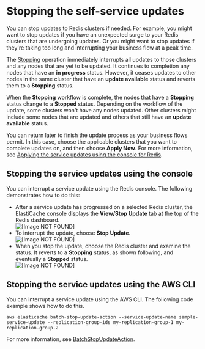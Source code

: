 # Stopping the self\-service updates<a name="stopping-self-service-updates"></a>

You can stop updates to Redis clusters if needed\. For example, you might want to stop updates if you have an unexpected surge to your Redis clusters that are undergoing updates\. Or you might want to stop updates if they're taking too long and interrupting your business flow at a peak time\.

The [Stopping](https://docs.aws.amazon.com/AmazonElastiCache/latest/APIReference/API_BatchApplyStopAction.html) operation immediately interrupts all updates to those clusters and any nodes that are yet to be updated\. It continues to completion any nodes that have an **in progress** status\. However, it ceases updates to other nodes in the same cluster that have an **update available** status and reverts them to a **Stopping** status\.

When the **Stopping** workflow is complete, the nodes that have a **Stopping** status change to a **Stopped** status\. Depending on the workflow of the update, some clusters won't have any nodes updated\. Other clusters might include some nodes that are updated and others that still have an **update available** status\. 

You can return later to finish the update process as your business flows permit\. In this case, choose the applicable clusters that you want to complete updates on, and then choose **Apply Now**\. For more information, see [Applying the service updates using the console for Redis](applying-updates.md#applying-updates-console-redis-console)\. 

## Stopping the service updates using the console<a name="stopping-updates-console-redis"></a>

You can interrupt a service update using the Redis console\. The following demonstrates how to do this:
+ After a service update has progressed on a selected Redis cluster, the ElastiCache console displays the **View/Stop Update** tab at the top of the Redis dashboard\.  
![\[Image NOT FOUND\]](http://docs.aws.amazon.com/AmazonElastiCache/latest/red-ug/images/ssp-view-stop.png)
+ To interrupt the update, choose **Stop Update**\.  
![\[Image NOT FOUND\]](http://docs.aws.amazon.com/AmazonElastiCache/latest/red-ug/images/ssp-stop-1.png)
+ When you stop the update, choose the Redis cluster and examine the status\. It reverts to a **Stopping** status, as shown following, and eventually a **Stopped** status\.  
![\[Image NOT FOUND\]](http://docs.aws.amazon.com/AmazonElastiCache/latest/red-ug/images/ssp-stopping.png)

## Stopping the service updates using the AWS CLI<a name="stopping-updates-cli-redis"></a>

You can interrupt a service update using the AWS CLI\. The following code example shows how to do this\.

`aws elasticache batch-stop-update-action --service-update-name sample-service-update --replication-group-ids my-replication-group-1 my-replication-group-2`

For more information, see [BatchStopUpdateAction](https://docs.aws.amazon.com/AmazonElastiCache/latest/APIReference/API_BatchStopUpdateAction.html)\. 